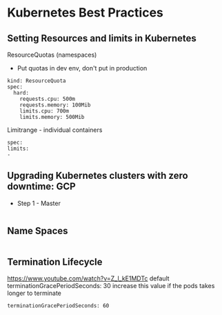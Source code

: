 # Kubernetes Best Practices
## Setting Resources and limits in Kubernetes
ResourceQuotas (namespaces)
- Put quotas in dev env, don't put in production
```
kind: ResourceQuota
spec:
  hard:
    requests.cpu: 500m
    requests.memory: 100Mib
    limits.cpu: 700m
    limits.memory: 500Mib
 ```
 Limitrange - individual containers
 ```
 spec: 
 limits:
 -
 ```
 
## Upgrading Kubernetes clusters with zero downtime: GCP
* Step 1 - Master
```
```
## Name Spaces
```

```
## Termination Lifecycle
https://www.youtube.com/watch?v=Z_l_kE1MDTc
default terminationGracePeriodSeconds: 30 
increase this value if the pods takes longer to terminate
```
terminationGracePeriodSeconds: 60
```
